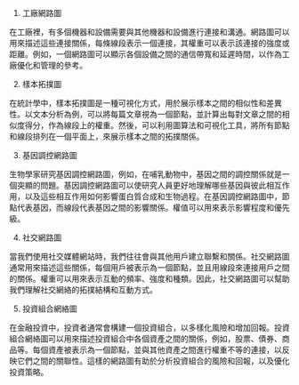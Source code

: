

1. 工廠網路圖

在工廠裡，有多個機器和設備需要與其他機器和設備進行連接和溝通。網路圖可以用來描述這些連接關係，每條線段表示一個連接，其權重可以表示該連接的強度或距離。例如，一個網路圖可以顯示各個設備之間的通信帶寬和延遲時間，以作為工廠優化和管理的參考。

2. 樣本拓撲圖

在統計學中，樣本拓撲圖是一種可視化方式，用於展示樣本之間的相似性和差異性。以文本分析為例，可以將每篇文章視為一個節點，並計算出每對文章之間的相似度得分，作為線段上的權重。然後，可以利用圖算法和可視化工具，將所有節點和線段排列在一個平面上，來展示樣本之間的拓撲關係。

3. 基因調控網路圖

生物學家研究基因調控網路圖，例如，在哺乳動物中，基因之間的調控關係就是一個突顯的問題。基因調控網路圖可以使研究人員更好地理解哪些基因與彼此相互作用，以及這些相互作用如何影響蛋白質合成和生物過程。在基因調控網路圖中，節點代表基因，而線段代表基因之間的影響關係。權值可以用來表示影響程度和優先級。

4. 社交網路圖

當我們使用社交媒體網站時，我們往往會與其他用戶建立聯繫和關係。社交網路圖通常用來描述這些關係，每個用戶被表示為一個節點，並且用線段來連接用戶之間的關係。權重可以用來表示互動的頻率、強度和種類。因此，社交網路圖可以幫助我們理解社交網絡的拓撲結構和互動方式。

5. 投資組合網絡圖

在金融投資中，投資者通常會構建一個投資組合，以多樣化風險和增加回報。投資組合網絡圖可以用來描述投資組合中各個資產之間的關係，例如，股票、債券、商品等。每個資產被表示為一個節點，並與其他資產之間進行權重不等的連接，以反映它們之間的關聯性。這樣的網路圖有助於分析投資組合的風險和回報，以及優化投資策略。
